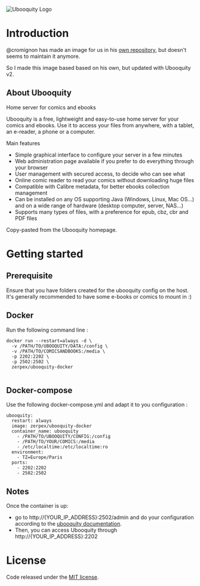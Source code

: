 ![Ubooquity Logo](http://i.imgur.com/InPPMtr.png)

# Introduction

@cromignon has made an image for us in his [own repository](https://github.com/cromigon/ubooquity-docker), but doesn't seems to maintain it anymore.  

So I made this image based based on his own, but updated with Ubooquity v2.


## About Ubooquity

Home server for comics and ebooks

Ubooquity is a free, lightweight and easy-to-use home server for your comics and ebooks. Use it to access your files from anywhere, with a tablet, an e-reader, a phone or a computer.

Main features
* Simple graphical interface to configure your server in a few minutes
* Web administration page available if you prefer to do everything through your browser
* User management with secured access, to decide who can see what
* Online comic reader to read your comics without downloading huge files
* Compatible with Calibre metadata, for better ebooks collection management
* Can be installed on any OS supporting Java (Windows, Linux, Mac OS...) and on a wide range of hardware (desktop computer, server, NAS...)
* Supports many types of files, with a preference for epub, cbz, cbr and PDF files

Copy-pasted from the Ubooquity homepage.

# Getting started

## Prerequisite

Ensure that you have folders created for the ubooquity config on the host.
It's generally recommended to have some e-books or comics to mount in :)

## Docker

Run the following command line :

```
docker run --restart=always -d \
  -v /PATH/TO/UBOOQUITY/DATA:/config \
  -v /PATH/TO/COMICSANDBOOKS:/media \
  -p 2202:2202 \
  -p 2502:2502 \
  zerpex/ubooquity-docker
  
```


## Docker-compose

Use the following docker-compose.yml and adapt it to you configuration :

```
ubooquity:
  restart: always
  image: zerpex/ubooquity-docker
  container_name: ubooquity
    - /PATH/TO/UBOOQUITY/CONFIG:/config
    - /PATH/TO/YOUR/COMICS:/media
    - /etc/localtime:/etc/localtime:ro
  environment:
    - TZ=Europe/Paris
  ports:
    - 2202:2202
    - 2502:2502

```

## Notes

Once the container is up:  
- go to http://{YOUR_IP_ADDRESS}:2502/admin and do your configuration according to the [ubooquity documentation](https://vaemendis.github.io/ubooquity-doc/).  
- Then, you can access Ubooquity through http://{YOUR_IP_ADDRESS}:2202

# License

Code released under the [MIT license](./LICENSE).
